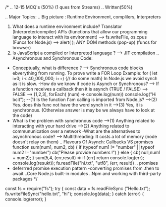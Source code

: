/*
.. 12-15 MCQ's (50%) (1 ques from Streams)
.. Written(50%)

.. Major Topics:
.. Big picture : Runtime Environment, complilers, Interpreters

1. What does a runtime environment include?
Translator (Interpreter/compiler)
APIs (fiunctions that allow our programming language to interact with its environment)
--> fs.writeFile, os.cpus (Funcs for Node.js)
--> alert( ); ANY DOM methods (pop-up) (funcs for browser)
2. Is JavaScript a compiled or Interpreted language ?
--> JIT compilation
.. Asynchronous and Synchronous Code: 
- Conceptually, what is difference ?
--> Synchronous code blocks ebverything from running. To prove write a FOR Loop
Example:
for ( let i=0; i < 40_000_000; i++) {// do some math}
In Node.js we avoid synch as it is slow.
-How do we know if code is Asynch or Synchronous?
--> If a function receives a callback then it is asynch (TRUE / FALSE)
--> FALSE
--> [1,2,3], forEach( (num) => console.log(num))
console.log("Hi bcit");
--(1) Is the function I'am calling is imported from Node.js?
-->(2) Yes. does this func not have the word synch in it
-->(3) Yes, it is synchronous.
(Otherwise answer is may be we always have to look at the code)
- What is the problem with synchronous code
-->(1) Anything related to interacting with your hard drive
-->(2) Anything related to commununication over a network
-What are the alternatives to asynchronous code?
--> Multithreading: It costs a lot of memory (node doesn't relay on them)
.. Flavours Of Asynch: Callbacks VS promises
function sum(num1, num2, cb) {
    if (typeof num1 != "number" || typeof num2 !="number")
    cb("Please provide numbers !")
} else {
    cb( null,num1 + num2);
}
sum(5,4, (err,result) =>
if (err) return console.log(err);
console.log(resukt));
fs.readFile("hi.txt", "utf8", (err, result))
.. promises
- deferrred promise execution pattern
-converting promises from .then to await
..Core Node.js built-in modules
..Npm and working with third-party packages
*/

const fs = require("fs");
try {
const data = fs.readFileSync ("Hello.txt");
fs.writeFileSync("hello.txt", "hi");
console.log(data);
} catch (error) {
    console.log(error);
}